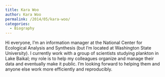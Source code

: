 ```yaml
---
title: Kara Woo
author: Kara Woo
permalink: /2014/05/kara-woo/
categories:
  - Biography
---
```

Hi everyone, I&#8217;m an information manager at the National Center for Ecological Analysis and Synthesis (but I&#8217;m located at Washington State University). I currently work with a group of scientists studying plankton in Lake Baikal; my role is to help my colleagues organize and manage their data and eventually make it public. I&#8217;m looking forward to helping them and anyone else work more efficiently and reproducibly.
